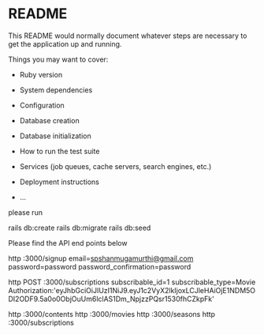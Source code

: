 # README

This README would normally document whatever steps are necessary to get the
application up and running.

Things you may want to cover:

* Ruby version

* System dependencies

* Configuration

* Database creation

* Database initialization

* How to run the test suite

* Services (job queues, cache servers, search engines, etc.)

* Deployment instructions

* ...

please run 

rails db:create
rails db:migrate
rails db:seed

Please find the API end points below


http :3000/signup email=spshanmugamurthi@gmail.com password=password password_confirmation=password

http POST :3000/subscriptions subscribable_id=1 subscribable_type=Movie Authorization:'eyJhbGciOiJIUzI1NiJ9.eyJ1c2VyX2lkIjoxLCJleHAiOjE1NDM5ODI2ODF9.5a0o0ObjOuUm6lclAS1Dm_NpjzzPQsr1530fhCZkpFk'

http :3000/contents
http :3000/movies
http :3000/seasons
http :3000/subscriptions
